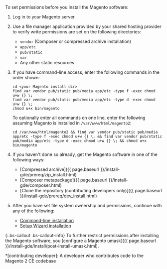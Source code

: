 To set permissions before you install the Magento software:

1.	Log in to your Magento server.
2.	Use a file manager application provided by your shared hosting provider to verify write permissions are set on the following directories:

	*	`vendor` (Composer or compressed archive installation)
	*	`app/etc`
	*	`pub/static`
	*	`var`
	*	Any other static resources

2.	If you have command-line access, enter the following commands in the order shown:

		cd <your Magento install dir>
		find var vendor pub/static pub/media app/etc -type f -exec chmod u+w {} \;
		find var vendor pub/static pub/media app/etc -type d -exec chmod u+w {} \;
		chmod u+x bin/magento

	To optionally enter all commands on one line, enter the following assuming Magento is installed in `/var/www/html/magento2`:

		cd /var/www/html/magento2 && find var vendor pub/static pub/media app/etc -type f -exec chmod u+w {} \; && find var vendor pub/static pub/media app/etc -type d -exec chmod u+w {} \; && chmod u+x bin/magento
3.	If you haven't done so already, get the Magento software in one of the following ways:

	*	[Compressed archive]({{ page.baseurl }}/install-gde/prereq/zip_install.html)
	*	[Composer metapackage]({{ page.baseurl }}/install-gde/composer.html)
	*	[Clone the repository (contributing developers only)]({{ page.baseurl }}/install-gde/prereq/dev_install.html)
4.	After you have set file system ownership and permissions, continue with any of the following:

	*	[Command-line installation]({{page.baseurl}}/install-gde/install/cli/install-cli.html)
	*	[Setup Wizard installation]({{page.baseurl}}/install-gde/install/web/install-web.html)

{:.bs-callout .bs-callout-info}
To further restrict permissions after installing the Magento software, you [configure a Magento umask]({{ page.baseurl }}/install-gde/install/post-install-umask.html).


*[contributing developer]: A developer who contributes code to the Magento 2 CE codebase
